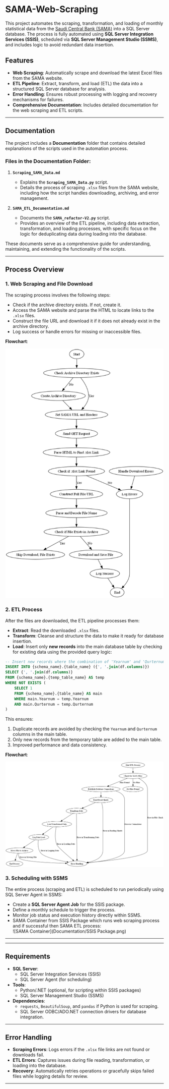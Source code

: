 # SAMA-Web-Scraping


This project automates the scraping, transformation, and loading of monthly statistical data from the [Saudi Central Bank (SAMA)](https://www.sama.gov.sa/ar-sa/EconomicReports/Pages/MonthlyStatistics.aspx) into a SQL Server database. The process is fully automated using **SQL Server Integration Services (SSIS)**, scheduled via **SQL Server Management Studio (SSMS)**, and includes logic to avoid redundant data insertion. 

## Features
- **Web Scraping**: Automatically scrape and download the latest Excel files from the SAMA website.
- **ETL Pipeline**: Extract, transform, and load (ETL) the data into a structured SQL Server database for analysis.
- **Error Handling**: Ensures robust processing with logging and recovery mechanisms for failures.
- **Comprehensive Documentation**: Includes detailed documentation for the web scraping and ETL scripts.  

---

## Documentation  

The project includes a **Documentation** folder that contains detailed explanations of the scripts used in the automation process.  

### Files in the Documentation Folder:  

1. **`Scraping_SAMA_Data.md`**  
   - Explains the **`Scraping_SAMA_Data.py`** script.  
   - Details the process of scraping `.xlsx` files from the SAMA website, including how the script handles downloading, archiving, and error management.  

2. **`SAMA_ETL_Documentation.md`**  
   - Documents the **`SAMA_refactor-V2.py`** script.  
   - Provides an overview of the ETL pipeline, including data extraction, transformation, and loading processes, with specific focus on the logic for deduplicating data during loading into the database.  

These documents serve as a comprehensive guide for understanding, maintaining, and extending the functionality of the scripts.  

---
## Process Overview

### 1. **Web Scraping and File Download**
The scraping process involves the following steps:
- Check if the archive directory exists. If not, create it.
- Access the SAMA website and parse the HTML to locate links to the `.xlsx` files.
- Construct the file URL and download it if it does not already exist in the archive directory.
- Log success or handle errors for missing or inaccessible files.

**Flowchart**:

![Scraping Flowchart](Documentation/Scraping_Flowchart.png)

### 2. **ETL Process**
After the files are downloaded, the ETL pipeline processes them:
- **Extract**: Read the downloaded `.xlsx` files.
- **Transform**: Cleanse and structure the data to make it ready for database insertion.
- **Load**: Insert only **new records** into the main database table by checking for existing data using the provided query logic:  

```sql  
-- Insert new records where the combination of 'Yearnum' and 'Qurternum' does not exist  
INSERT INTO {schema_name}.{table_name} ({', '.join(df.columns)})  
SELECT {', '.join(df.columns)}  
FROM {schema_name}.{temp_table_name} AS temp  
WHERE NOT EXISTS (  
    SELECT 1  
    FROM {schema_name}.{table_name} AS main  
    WHERE main.Yearnum = temp.Yearnum  
    AND main.Qurternum = temp.Qurternum  
)
```  
This ensures:  
1. Duplicate records are avoided by checking the `Yearnum` and `Qurternum` columns in the main table.  
2. Only new records from the temporary table are added to the main table.  
3. Improved performance and data consistency.

**Flowchart**:

![ETL Process Flowchart](Documentation/etl_process_flowchart.png)

### 3. **Scheduling with SSMS**
The entire process (scraping and ETL) is scheduled to run periodically using SQL Server Agent in SSMS:
- Create a **SQL Server Agent Job** for the SSIS package.
- Define a monthly schedule to trigger the process.
- Monitor job status and execution history directly within SSMS.
- SAMA Container from SSIS Package which runs web scraping process and if successful then SAMA ETL process:  
![SAMA Container](Documentation/SSIS Package.png)
---
---

## Requirements
- **SQL Server**:
  - SQL Server Integration Services (SSIS)
  - SQL Server Agent (for scheduling)
- **Tools**:
  - Python/.NET (optional, for scripting within SSIS packages)
  - SQL Server Management Studio (SSMS)
- **Dependencies**:
  - `requests`, `BeautifulSoup`, and `pandas` if Python is used for scraping.
  - SQL Server ODBC/ADO.NET connection drivers for database integration.

---

## Error Handling
- **Scraping Errors**: Logs errors if the `.xlsx` file links are not found or downloads fail.
- **ETL Errors**: Captures issues during file reading, transformation, or loading into the database.
- **Recovery**: Automatically retries operations or gracefully skips failed files while logging details for review.

---

